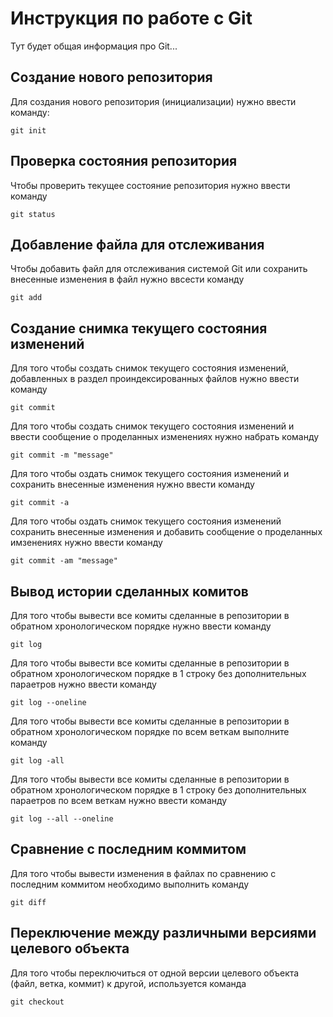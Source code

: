 # Инструкция по работе с Git

Тут будет общая информация про Git...

## Создание нового репозитория

Для создания нового репозитория (инициализации) нужно ввести команду:

    git init

## Проверка состояния репозитория

Чтобы проверить текущее состояние репозитория нужно ввести команду

    git status

## Добавление файла для отслеживания

Чтобы добавить файл для отслеживания системой Git или сохранить внесенные изменения в файл нужно ввсести команду

    git add

## Создание снимка текущего состояния изменений

Для того чтобы создать снимок текущего состояния изменений, добавленных в раздел проиндексированных файлов нужно ввести команду

    git commit

Для того чтобы создать снимок текущего состояния изменений и ввести сообщение о проделанных изменениях нужно набрать команду
    
    git commit -m "message"

Для того чтобы оздать снимок текущего состояния изменений и 
сохранить внесенные  изменения нужно ввести команду

    git commit -a

Для того чтобы оздать снимок текущего состояния изменений
сохранить внесенные  изменения и добавить сообщение о проделанных имзенениях нужно ввести команду

    git commit -am "message"

## Вывод истории сделанных комитов 

Для того чтобы вывести все комиты сделанные в репозитории в обратном хронологическом порядке нужно ввести команду

    git log

Для того чтобы вывести все комиты сделанные в репозитории в обратном хронологическом порядке в 1 строку без дополнительных параетров нужно ввести команду

    git log --oneline

Для того чтобы вывести все комиты сделанные в репозитории в обратном хронологическом порядке по всем веткам выполните команду

    git log -all

Для того чтобы вывести все комиты сделанные в репозитории в обратном хронологическом порядке в 1 строку без дополнительных параетров по всем веткам нужно ввести команду

    git log --all --oneline

## Сравнение с последним коммитом

Для того чтобы вывести изменения в файлах по сравнению с последним коммитом необходимо выполнить команду

    git diff

## Переключение между различными версиями целевого объекта

Для того чтобы переключиться от одной версии целевого объекта (файл, ветка, коммит) к другой, используется команда

    git checkout